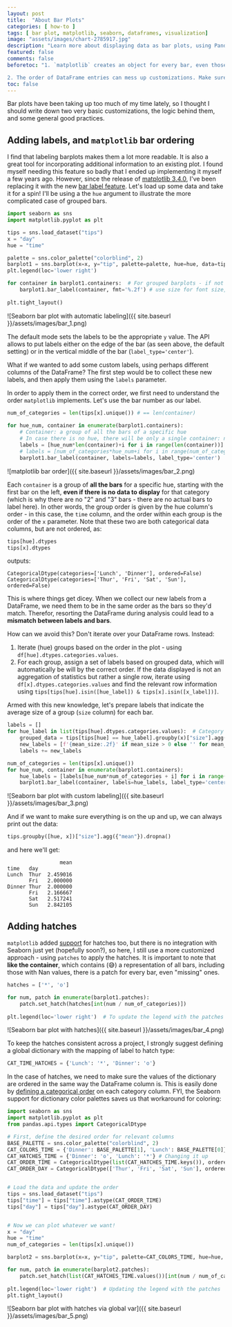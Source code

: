 ```yaml
---
layout: post
title:  "About Bar Plots"
categories: [ how-to ]
tags: [ bar plot, matplotlib, seaborn, dataframes, visualization]
image: "assets/images/chart-2785917.jpg"
description: "Learn more about displaying data as bar plots, using Pandas Dataframes and Seaborn."
featured: false
comments: false
beforetoc: "1. `matplotlib` creates an object for every bar, even those with missing values. 

2. The order of DataFrame entries can mess up customizations. Make sure to collect labels by iterating over the categories instead of the DataFrame, and use the same `hue` order when assigning hatches. For colors, Seaborn support allows to keep a dictionary, no order required."
toc: false
---
```

Bar plots have been taking up too much of my time lately, so I thought I should write down two very basic customizations, the logic behind them, and some general good practices.

## Adding labels, and `matplotlib` bar ordering
I find that labeling barplots makes them a lot more readable. It is also a great tool for incorporating additional information to an existing plot.
I found myself needing this feature so badly that I ended up implementing it myself a few years ago.
However, since the release of <a href="https://matplotlib.org/stable/users/prev_whats_new/whats_new_3.4.0.html" target="_blank">matplotlib 3.4.0</a>, I've been replacing it with the new <a href="https://matplotlib.org/stable/api/_as_gen/matplotlib.axes.Axes.bar_label.html" target="_blank">bar label feature</a>. 
Let's load up some data and take it for a spin! I'll be using a the `hue` argument to illustrate the more complicated case of grouped bars.

```python
import seaborn as sns
import matplotlib.pyplot as plt

tips = sns.load_dataset("tips")
x = "day"
hue = "time"

palette = sns.color_palette("colorblind", 2)
barplot1 = sns.barplot(x=x, y="tip", palette=palette, hue=hue, data=tips, ci=None)
plt.legend(loc='lower right')

for container in barplot1.containers:  # For grouped barplots - if not using "hue", there is a single container
    barplot1.bar_label(container, fmt='%.2f') # use size for font size, color for, well, color...
    
plt.tight_layout()
```

![Seaborn bar plot with automatic labeling]({{ site.baseurl }}/assets/images/bar_1.png)

The default mode sets the labels to be the appropriate `y` value. The API allows to put labels either on the edge of the bar (as seen above, the default setting) or in the vertical middle of the bar (`label_type='center'`).

What if we wanted to add some custom labels, using perhaps different columns of the DataFrame? 
The first step would be to collect these new labels, and then apply them using the `labels` parameter.
<!--As I mentioned in a <a href="{{ site.baseurl }}{{page.previous.url}}" target="_blank">previous post</a>, customizations relies heavily on the order of your DataFrame, and that is also true in this case. -->
In order to apply them in the correct order, we first need to understand the order `matplotlib` implements. Let's use the bar number as our label.  

```python
num_of_categories = len(tips[x].unique()) # == len(container)
    
for hue_num, container in enumerate(barplot1.containers): 
    # Container: a group of all the bars of a specific hue
    # In case there is no hue, there will be only a single container: num_of_categories == 1
    labels = [hue_num*len(container)+i for i in range(len(container))]
    # labels = [num_of_categories*hue_num+i for i in range(num_of_categories)] # Alternative
    barplot1.bar_label(container, labels=labels, label_type='center')
```
![matplotlib bar order]({{ site.baseurl }}/assets/images/bar_2.png)

Each `container` is a group of **all the bars** for a specific hue, starting with the first bar on the left, **even if there is no data to display** for that category (which is why there are no "2" and "3" bars - there are no actual bars to label here). 
In other words, the group order is given by the hue column's order - in this case, the `time` column, and the order within each group is the order of the `x` parameter.
Note that these two are both categorical data columns, but are not ordered, as:

```python
tips[hue].dtypes
tips[x].dtypes
```

outputs:
```
CategoricalDtype(categories=['Lunch', 'Dinner'], ordered=False)
CategoricalDtype(categories=['Thur', 'Fri', 'Sat', 'Sun'], ordered=False)
```

This is where things get dicey. 
When we collect our new labels from a DataFrame, we need them to be in the same order as the bars so they'd match. Therefor, resorting the DataFrame during analysis could lead to a **mismatch between labels and bars**.

How can we avoid this? Don't iterate over your DataFrame rows. Instead:
1. Iterate (hue) groups based on the order in the plot - using `df[hue].dtypes.categories.values`.
2. For each group, assign a set of labels based on grouped data, which will automatically be will by the correct order. If the data displayed is not an aggregation of statistics but rather a single row, iterate using `df[x].dtypes.categories.values` and find the relevant row information using `tips[tips[hue].isin([hue_label]) & tips[x].isin([x_label])]`.

<!--I will note that I always encourge <a href="{{ site.baseurl }}{{page.previous.url}}" target="_blank">defining an order on the DataFrame</a> - this way, we can sort the data based on the `hue` and `x` columns when need be, and get the desired order.-->

Armed with this new knowledge, let's prepare labels that indicate the average size of a group (`size` column) for each bar. 

```python
labels = []
for hue_label in list(tips[hue].dtypes.categories.values):  # Category list defines the order
    grouped_data = tips[tips[hue] == hue_label].groupby(x)["size"].agg({"mean"})
    new_labels = [f'{mean_size:.2f}' if mean_size > 0 else '' for mean_size in list(grouped_data['mean'].values)]
    labels += new_labels

num_of_categories = len(tips[x].unique())
for hue_num, container in enumerate(barplot1.containers):
    hue_labels = [labels[hue_num*num_of_categories + i] for i in range(num_of_categories)]
    barplot1.bar_label(container, labels=hue_labels, label_type='center', color='white')
```

![Seaborn bar plot with custom labeling]({{ site.baseurl }}/assets/images/bar_3.png)

And if we want to make sure everything is on the up and up, we can always print out the data:
```python
tips.groupby([hue, x])["size"].agg({"mean"}).dropna()
```

and here we'll get:
```
                 mean
time   day           
Lunch  Thur  2.459016
       Fri   2.000000
Dinner Thur  2.000000
       Fri   2.166667
       Sat   2.517241
       Sun   2.842105
```


## Adding hatches

`matplotlib` added <a href="https://matplotlib.org/stable/api/_as_gen/matplotlib.axes.Axes.bar.html#matplotlib.axes.Axes.bar" target="_blank">support</a> for hatches too, but there is no integration with Seaborn just yet (hopefully soon?), so here, I still use a more customized approach - using `patches` to apply the hatches.
It is important to note that <b>like the container</b>, which contains (:sweat_smile:) a representation of all bars, including those with Nan values, there is a patch for every bar, even "missing" ones.

```python
hatches = ['*', 'o']

for num, patch in enumerate(barplot1.patches): 
    patch.set_hatch(hatches[int(num / num_of_categories)])  
    
plt.legend(loc='lower right')  # To update the legend with the patches 
```
![Seaborn bar plot with hatches]({{ site.baseurl }}/assets/images/bar_4.png)

To keep the hatches consistent across a project, I strongly suggest defining a global dictionary with the mapping of label to hatch type:
 
```python
CAT_TIME_HATCHES = {'Lunch': '*', 'Dinner': 'o'}
```

In the case of hatches, we need to make sure the values of the dictionary are ordered in the same way the DataFrame column is.
This is easily done by <a href="{{ site.baseurl }}{{page.previous.url}}" target="_blank">defining a categorical order</a> on each category column.
FYI, the Seaborn support for dictionary color palettes saves us that workaround for coloring:

 
```python
import seaborn as sns
import matplotlib.pyplot as plt
from pandas.api.types import CategoricalDtype

# First, define the desired order for relevant columns
BASE_PALETTE = sns.color_palette("colorblind", 2)
CAT_COLORS_TIME = {'Dinner': BASE_PALETTE[1], 'Lunch': BASE_PALETTE[0]} # The order doesn't matter
CAT_HATCHES_TIME = {'Dinner': 'o', 'Lunch': '*'} # Changing it up
CAT_ORDER_TIME = CategoricalDtype(list(CAT_HATCHES_TIME.keys()), ordered=True)
CAT_ORDER_DAY = CategoricalDtype(['Thur', 'Fri', 'Sat', 'Sun'], ordered=True)


# Load the data and update the order
tips = sns.load_dataset("tips")
tips["time"] = tips["time"].astype(CAT_ORDER_TIME)  
tips["day"] = tips["day"].astype(CAT_ORDER_DAY)  


# Now we can plot whatever we want!
x = "day"
hue = "time"
num_of_categories = len(tips[x].unique())

barplot2 = sns.barplot(x=x, y="tip", palette=CAT_COLORS_TIME, hue=hue, data=tips, ci=None)

for num, patch in enumerate(barplot2.patches): 
    patch.set_hatch(list(CAT_HATCHES_TIME.values())[int(num / num_of_categories)])  
    
plt.legend(loc='lower right')  # Updating the legend with the patches 
plt.tight_layout()
```

![Seaborn bar plot with hatches via global var]({{ site.baseurl }}/assets/images/bar_5.png)
